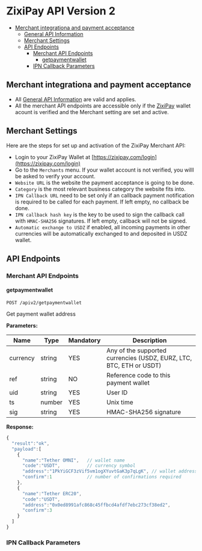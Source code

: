 # ZixiPay API Version 2

- [Merchant integrationa and payment acceptance](#payment-acceptance)
  - [General API Information](./rest-api.md#general-api-information)
  - [Merchant Settings](#merchant-settings)  
  - [API Endpoints](#api-endpoints)
    - [Merchant API Endpoints](#merchant-api-endpoints)
      - [getpaymentwallet](#getpaymentwallet)
    - [IPN Callback Parameters](#ipn-callback-parameters)

## Merchant integrationa and payment acceptance
* All [General API Information](./rest-api.md#general-api-information) are valid and applies.
* All the merchant API endpoints are accessible only if the [ZixiPay](https://zixipay.com) wallet acount is verified and the Merchant setting are set and active.

## Merchant Settings

Here are the steps for set up and activation of the ZixiPay Merchant API: 

* Login to your ZixiPay Wallet at [https://zixipay.com/login](https://zixipay.com/login)
* Go to the ```Merchants``` menu. If your wallet account is not verified, you willl be asked to verify your account.
* ```Website URL``` is the website the payment acceptance is going to be done.
* ```Category``` is the most relevant business category the website fits into.
* ```IPN Callback URL``` need to be set only if an callback payment notification is required to be called for each payment. If left empty, no callback be done. 
* ```IPN callback hash key``` is the key to be used to sign the callback call with ```HMAC-SHA256``` signatures. If left empty, callback will not be signed.
* ```Automatic exchange to USDZ``` if enabled, all incoming payments in other currencies will be automatically exchanged to and deposited in USDZ wallet.


## API Endpoints
### Merchant API Endpoints
#### getpaymentwallet
```
POST /apiv2/getpaymentwallet
```
Get payment wallet address

**Parameters:**


Name | Type | Mandatory | Description
------------ | ------------ | ------------ | ------------
currency | string | YES |Any of the supported currencies (USDZ, EURZ, LTC, BTC, ETH or USDT)
ref | string | NO |Reference code to this payment wallet
uid | string | YES |User ID
ts | number | YES |Unix time
sig | string | YES |HMAC-SHA256 signature

**Response:**
```javascript
{
  "result":"ok",
  "payload":[
    {
      "name":"Tether OMNI",   // wallet name
      "code":"USDT",          // currency symbol
      "address":"1PkYiGCF3zVif5vm1ogXYuvtGaK3p7qLgK", // wallet address
      "confirm":1             // number of confirmations required
    },
    {
      "name":"Tether ERC20",
      "code":"USDT",
      "address":"0x0ed8991afc868c45ffbcd4afdf7ebc273cf38ed2",
      "confirm":3
    }
  ]
}
```
### IPN Callback Parameters
